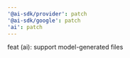 ```yaml
---
'@ai-sdk/provider': patch
'@ai-sdk/google': patch
'ai': patch
---
```


feat (ai): support model-generated files
